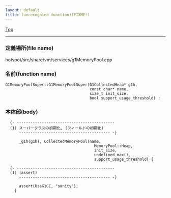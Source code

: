 ```yaml
---
layout: default
title: (unrecognied function)(FIXME!)
---
```

[Top](../index.html)

--- 
### 定義場所(file name)
hotspot/src/share/vm/services/g1MemoryPool.cpp

### 名前(function name)
```
G1MemoryPoolSuper::G1MemoryPoolSuper(G1CollectedHeap* g1h,
                                     const char* name,
                                     size_t init_size,
                                     bool support_usage_threshold) :
```

### 本体部(body)
```
  {- -------------------------------------------
  (1) スーパークラスの初期化, (フィールドの初期化)
      ---------------------------------------- -}

	  _g1h(g1h), CollectedMemoryPool(name,
	                                   MemoryPool::Heap,
	                                   init_size,
	                                   undefined_max(),
	                                   support_usage_threshold) {

  {- -------------------------------------------
  (1) (assert)
      ---------------------------------------- -}

	  assert(UseG1GC, "sanity");
	}
	
```


